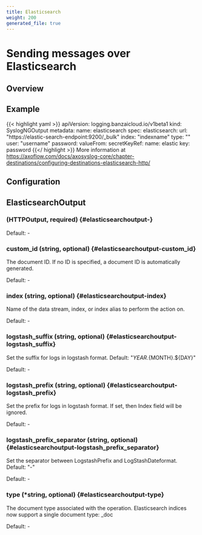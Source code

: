 ```yaml
---
title: Elasticsearch
weight: 200
generated_file: true
---
```


# Sending messages over Elasticsearch
## Overview

## Example

{{< highlight yaml >}}
apiVersion: logging.banzaicloud.io/v1beta1
kind: SyslogNGOutput
metadata:
  name: elasticsearch
spec:
  elasticsearch:
    url: "https://elastic-search-endpoint:9200/_bulk"
    index: "indexname"
    type: ""
    user: "username"
    password:
      valueFrom:
        secretKeyRef:
          name: elastic
          key: password
{{</ highlight >}}
More information at https://axoflow.com/docs/axosyslog-core/chapter-destinations/configuring-destinations-elasticsearch-http/


## Configuration
## ElasticsearchOutput

###  (HTTPOutput, required) {#elasticsearchoutput-}

Default: -

### custom_id (string, optional) {#elasticsearchoutput-custom_id}

The document ID. If no ID is specified, a document ID is automatically generated. 

Default: -

### index (string, optional) {#elasticsearchoutput-index}

Name of the data stream, index, or index alias to perform the action on. 

Default: -

### logstash_suffix (string, optional) {#elasticsearchoutput-logstash_suffix}

Set the suffix for logs in logstash format. Default: "${YEAR}.${MONTH}.${DAY}" 

Default: -

### logstash_prefix (string, optional) {#elasticsearchoutput-logstash_prefix}

Set the prefix for logs in logstash format. If set, then Index field will be ignored. 

Default: -

### logstash_prefix_separator (string, optional) {#elasticsearchoutput-logstash_prefix_separator}

Set the separator between LogstashPrefix and LogStashDateformat. Default: "-" 

Default: -

### type (*string, optional) {#elasticsearchoutput-type}

The document type associated with the operation. Elasticsearch indices now support a single document type: _doc 

Default: -


